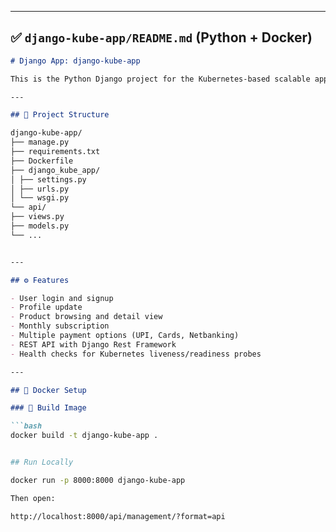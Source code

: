 
---

## ✅ `django-kube-app/README.md` (Python + Docker)

```markdown
# Django App: django-kube-app

This is the Python Django project for the Kubernetes-based scalable app. It supports REST APIs, subscription management, payments, and more.

---

## 📁 Project Structure

django-kube-app/
├── manage.py
├── requirements.txt
├── Dockerfile
├── django_kube_app/
│ ├── settings.py
│ ├── urls.py
│ └── wsgi.py
└── api/
├── views.py
├── models.py
└── ...


---

## ⚙️ Features

- User login and signup
- Profile update
- Product browsing and detail view
- Monthly subscription
- Multiple payment options (UPI, Cards, Netbanking)
- REST API with Django Rest Framework
- Health checks for Kubernetes liveness/readiness probes

---

## 🐳 Docker Setup

### 🧪 Build Image

```bash
docker build -t django-kube-app .


## Run Locally

docker run -p 8000:8000 django-kube-app

Then open:

http://localhost:8000/api/management/?format=api
```


